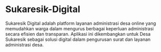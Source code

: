 # Sukaresik-Digital
Sukaresik Digital adalah platform layanan administrasi desa online yang memudahkan warga dalam mengurus berbagai keperluan administrasi secara efisien dan transparan. Aplikasi ini dikembangkan untuk Desa Sukaresik sebagai solusi digital dalam pengurusan surat dan layanan administrasi desa.
